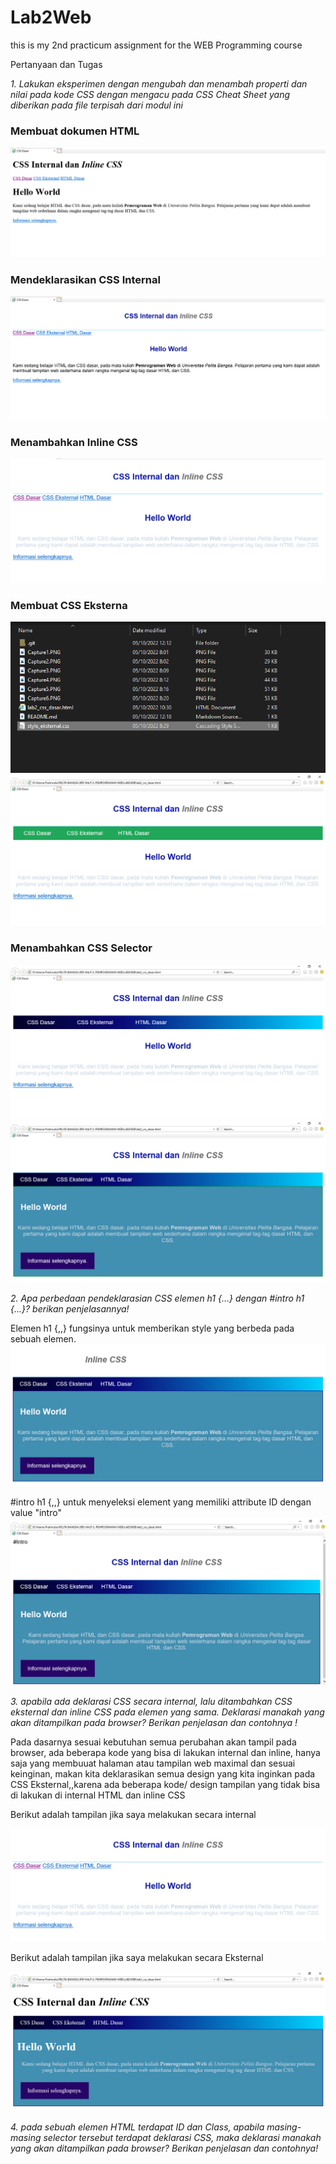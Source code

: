 # Lab2Web
this is my 2nd practicum assignment for the WEB Programming course

Pertanyaan dan Tugas 
<p> <i> 1. Lakukan eksperimen dengan mengubah dan menambah properti dan nilai pada kode CSS 
dengan mengacu pada CSS Cheat Sheet yang diberikan pada file terpisah dari modul ini </i><br/></p>

### Membuat dokumen HTML
<img src="Capture1.PNG"  />

### Mendeklarasikan CSS Internal
<img src="Capture2.PNG"  />

### Menambahkan Inline CSS
<img src="Capture3.PNG"   />

### Membuat CSS Eksterna
<img src="Capture4(1).PNG"/> 
<img src="Capture4.PNG"   />

###  Menambahkan CSS Selector
<img src="Capture5.PNG"   />
<img src="Capture6.PNG"   />

<p> <i> 2. Apa perbedaan pendeklarasian CSS elemen h1 {...} dengan #intro h1 {...}? berikan 
penjelasannya! </i><br/></p>

<p> Elemen h1 {,,} fungsinya untuk memberikan style yang berbeda pada sebuah elemen.
<img src="Capture_Tanpa Intro.PNG"   />
  
<p> #intro h1 {,,}  untuk menyeleksi element yang memiliki attribute ID dengan value "intro" 
 <img src="Capture7.PNG"   />
  
<p> <i> 3. apabila ada deklarasi CSS secara internal, lalu ditambahkan CSS eksternal dan inline CSS pada 
elemen yang sama. Deklarasi manakah yang akan ditampilkan pada browser? Berikan penjelasan dan contohnya ! </i><br/></p>

<p> Pada dasarnya sesuai kebutuhan semua perubahan akan tampil pada browser, ada beberapa kode yang bisa di lakukan internal dan inline, hanya saja yang membuuat halaman atau tampilan web maximal dan sesuai keinginan, makan kita deklarasikan semua design yang kita inginkan pada CSS Eksternal,,karena ada beberapa kode/ design tampilan yang tidak bisa di lakukan di internal HTML dan inline CSS</p>

<p> Berikut adalah tampilan jika saya melakukan secara internal</p>
<img src="Capture8_CSS Internal.PNG"  />

<p> Berikut adalah tampilan jika saya melakukan secara Eksternal</p>
 <img src="Capture8_CSS Eksternal.PNG"  /> 

<p> <i> 4.  pada sebuah elemen HTML terdapat ID dan Class, apabila masing-masing selector tersebut 
terdapat deklarasi CSS, maka deklarasi manakah yang akan ditampilkan pada browser? 
Berikan penjelasan dan contohnya! </i><br/></p>

















